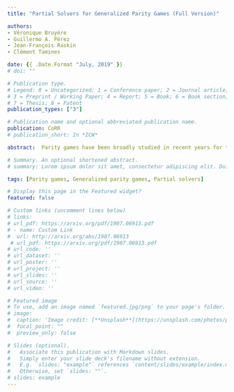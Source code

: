 ```yaml
---
title: "Partial Solvers for Generalized Parity Games (Full Version)"

authors:
- Véronique Bruyère
- Guillermo A. Pérez
- Jean-François Raskin
- Clément Tamines

date: {{ .Date.Format "July, 2019" }}
# doi: ""

# Publication type.
# Legend: 0 = Uncategorized; 1 = Conference paper; 2 = Journal article;
# 3 = Preprint / Working Paper; 4 = Report; 5 = Book; 6 = Book section;
# 7 = Thesis; 8 = Patent
publication_types: ["3"]

# Publication name and optional abbreviated publication name.
publication: CoRR
# publication_short: In *ICW*

abstract:  Parity games have been broadly studied in recent years for their applications to controller synthesis and verification. In practice, partial solvers for parity games that execute in polynomial time, while incomplete, can solve most games in publicly available benchmark suites. In this paper, we combine those partial solvers with the classical recursive algorithm for parity games due to Zielonka. We also extend partial solvers to generalized parity games that are games with conjunction of parity objectives. We have implemented those algorithms and evaluated them on a large set of benchmarks proposed in the last LTL synthesis competition. 

# Summary. An optional shortened abstract.
# summary: Lorem ipsum dolor sit amet, consectetur adipiscing elit. Duis posuere tellus ac convallis placerat. Proin tincidunt magna sed ex sollicitudin condimentum.

tags: [Parity games, Generalized parity games, Partial solvers]

# Display this page in the Featured widget?
featured: false

# Custom links (uncomment lines below)
# links:
# url_pdf: https://arxiv.org/pdf/1907.06913.pdf
# - name: Custom Link
#  url: http://arxiv.org/abs/1907.06913
 # url_pdf: https://arxiv.org/pdf/1907.06913.pdf
# url_code: ''
# url_dataset: ''
# url_poster: ''
# url_project: ''
# url_slides: ''
# url_source: ''
# url_video: ''

# Featured image
# To use, add an image named `featured.jpg/png` to your page's folder. 
# image:
#  caption: 'Image credit: [**Unsplash**](https://unsplash.com/photos/pLCdAaMFLTE)'
#  focal_point: ""
#  preview_only: false

# Slides (optional).
#   Associate this publication with Markdown slides.
#   Simply enter your slide deck's filename without extension.
#   E.g. `slides: "example"` references `content/slides/example/index.md`.
#   Otherwise, set `slides: ""`.
# slides: example
---
```


